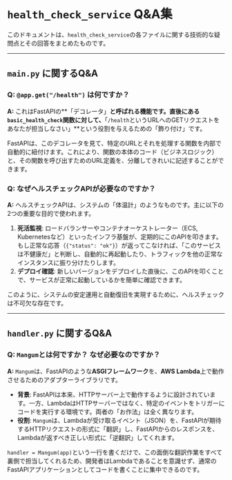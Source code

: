 # `health_check_service` Q&A集

このドキュメントは、`health_check_service`の各ファイルに関する技術的な疑問点とその回答をまとめたものです。

---

## `main.py` に関するQ&A

### Q: `@app.get("/health")` は何ですか？

**A:** これはFastAPIの**「デコレータ」**と呼ばれる機能です。直後にある`basic_health_check`関数に対して、**「`/health`というURLへのGETリクエストをあなたが担当しなさい」**という役割を与えるための「飾り付け」です。

FastAPIは、このデコレータを見て、特定のURLとそれを処理する関数を内部で自動的に紐付けます。これにより、関数の本体のコード（ビジネスロジック）と、その関数を呼び出すためのURL定義を、分離してきれいに記述することができます。

### Q: なぜヘルスチェックAPIが必要なのですか？

**A:** ヘルスチェックAPIは、システムの「体温計」のようなものです。主に以下の2つの重要な目的で使われます。

1.  **死活監視**: ロードバランサーやコンテナオーケストレーター（ECS, Kubernetesなど）といったインフラ基盤が、定期的にこのAPIを叩きます。もし正常な応答（`{"status": "ok"}`）が返ってこなければ、「このサービスは不健康だ」と判断し、自動的に再起動したり、トラフィックを他の正常なインスタンスに振り分けたりします。
2.  **デプロイ確認**: 新しいバージョンをデプロイした直後に、このAPIを叩くことで、サービスが正常に起動しているかを簡単に確認できます。

このように、システムの安定運用と自動復旧を実現するために、ヘルスチェックは不可欠な存在です。

---

## `handler.py` に関するQ&A

### Q: `Mangum`とは何ですか？ なぜ必要なのですか？

**A:** `Mangum`は、FastAPIのような**ASGIフレームワーク**を、**AWS Lambda**上で動作させるためのアダプターライブラリです。

- **背景**: FastAPIは本来、HTTPサーバー上で動作するように設計されています。一方、LambdaはHTTPサーバーではなく、特定のイベントをトリガーにコードを実行する環境です。両者の「お作法」は全く異なります。
- **役割**: `Mangum`は、Lambdaが受け取るイベント（JSON）を、FastAPIが期待するHTTPリクエストの形式に「翻訳」し、FastAPIからのレスポンスを、Lambdaが返すべき正しい形式に「逆翻訳」してくれます。

`handler = Mangum(app)`という一行を書くだけで、この面倒な翻訳作業をすべて裏側で担当してくれるため、開発者はLambdaであることを意識せず、通常のFastAPIアプリケーションとしてコードを書くことに集中できるのです。
